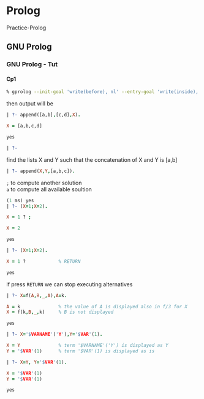 # Prolog

Practice-Prolog

## GNU Prolog

### GNU Prolog - Tut

#### Cp1

```bash
% gprolog --init-goal 'write(before), nl' --entry-goal 'write(inside), nl' --query-goal 'append([a,b],[c,d],X)'
```

then output will be

```prolog
| ?- append([a,b],[c,d],X).

X = [a,b,c,d]

yes

| ?-
```

find the lists X and Y such that the concatenation of X and Y is [a,b]

```prolog
| ?- append(X,Y,[a,b,c]).
```

`;` to compute another solution\
`a` to compute all available soultion

```prolog
(1 ms) yes
| ?- (X=1;X=2).

X = 1 ? ;

X = 2

yes
```

```prolog
| ?- (X=1;X=2).

X = 1 ?            % RETURN

yes
```

if press `RETURN` we can stop executing alternatives

```prolog
| ?- X=f(A,B,_,A),A=k.

A = k              % the value of A is displayed also in f/3 for X
X = f(k,B,_,k)     % B is not displayed

yes
```

```prolog
| ?- X='$VARNAME'('Y'),Y='$VAR'(1).

X = Y              % term '$VARNAME'('Y') is displayed as Y
Y = '$VAR'(1)      % term '$VAR'(1) is displayed as is
```

```prolog
| ?- X=Y, Y='$VAR'(1).

X = '$VAR'(1)
Y = '$VAR'(1)

yes
```

